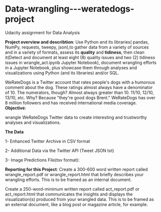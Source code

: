 
# Data-wrangling---weratedogs-project
Udacity assignment for Data Analysis

__Project overview and describtion__:
Use Python and its libraries( pandas, NumPy, requests, tweepy, json),to gather data from a variety of sources and in a variety of formats, assess its **quality** and **tidiness**, then clean it(Detect and document at least eight (8) quality issues and two (2) tidiness issues in wrangle_act.ipynb Jupyter Notebook), document wrangling efforts in a Jupyter Notebook, plus showcase them through analyses and visualizations using Python (and its libraries) and/or SQL.

WeRateDogs is a Twitter account that rates people's dogs with a humorous comment about the dog. These ratings almost always have a denominator of 10. The numerators, though? Almost always greater than 10. 11/10, 12/10, 13/10, etc. Why? Because "they're good dogs Brent." WeRateDogs has over 8 million followers and has received international media coverage.
__Objective__:

wrangle WeRateDogs Twitter data to create interesting and trustworthy analyses and visualizations. 

__The Data__


1- Enhanced Twitter Archive in CSV format

2- Additional Data via the Twitter API (Tweet JSON txt)

3- Image Predictions File(tsv format):


__Reporting for this Project__:
Create a 300-600 word written report called wrangle_report.pdf or wrangle_report.html that briefly describes your wrangling efforts. This is to be framed as an internal document.

Create a 250-word-minimum written report called act_report.pdf or act_report.html that communicates the insights and displays the visualization(s) produced from your wrangled data. This is to be framed as an external document, like a blog post or magazine article, for example.
